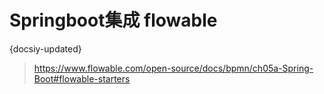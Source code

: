 # Springboot集成 flowable
{docsiy-updated}

> https://www.flowable.com/open-source/docs/bpmn/ch05a-Spring-Boot#flowable-starters